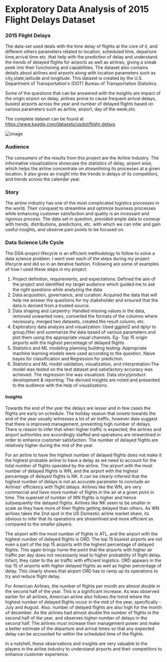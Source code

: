 # Exploratory Data Analysis of 2015 Flight Delays Dataset

### 2015 Flight Delays

The data-set used deals with the time delay of flights at the core of it, and different others parameters related to location, scheduled time, departure time,arrival time etc. that help with the prediction of delay and understand the trends of delayed flights for airports as well as airlines, giving a sneak peek into their functioning and capabilities. The dataset also contains details about airlines and airports along with location parameters such as city,state,latitude and longitude. This dataset is created by the U.S. Department of Transportation's (DOT) Bureau of Transportation Statistics.

Some of the questions that can be answered with the insights are impact of the origin airport on delay, airlines prone to cause frequent arrival delays, busiest airports across the year and number of delayed flights based on various parameters such as airline, airport, day of the week,etc.

The complete dataset can be found at https://www.kaggle.com/datasets/usdot/flight-delays

![image](https://github.com/DeshpandeKrutika/AirportTrafficAnalysis/assets/133702243/b11e2483-dad3-4109-bb69-103d21304be5)


### Audience

The consumers of the results from this project are the Airline Industry. The informative visualizations showcase the statistics of delay, airport wise, which helps the airline concentrate on streamlining its processes at a given location. It also gives an insight into the trends in delays of its competitors, and trends across the calendar year.

### Story

The airline industry has one of the most complicated logistics processes in the world. Their conquest to streamline and optimize business processes while enhancing customer satisfaction and quality is an incessant and rigorous process. The data set in question, provided ample data to comeup with trends, distributions, predictions, etc. with which we can infer and gain useful insights, and observe pain points to be focused on.

### Data Science Life Cycle

The DSA-project lifecycle is an efficient methodology to follow to solve a data science problem. I went over each of the steps during my project lifecycle and did so in an iterative fashion. Following are some of examples of how I used these steps in my project.

1) Project definition, requirements, and expectations: Defined the aim of the project and identified my target audience which guided me to ask the right questions while analyzing the data
2) Data acquisition, governance, and curation: Acquired the data that will help me answer the questions for my stakeholder and ensured that the data is derived from a trusted source.
3) Data shaping and carpentry: Handled missing values in the data, removed unwanted rows, converted the formats of the columns where necessary, merged two datasets, created the result column, etc.
4) Exploratory data analysis and visualization: Used ggplot2 and dplyr to group,filter and summarize the data based of various parameters and plot them using the appropriate visual channels. Eg- Top 15 origin airports with the highest percentage of delayed flights
5) Statistics and ML modeling planning building testing: Appropriate machine learning models were used according to the question. Naive bayes for classification and Regression for prediction.
6) Statistics and ML model validation, visualization, and interpretation:The model was tested on the test dataset and satisfactory accuracy was achieved. The regression line was visualized.
Data story/product development & reporting: The derived insights are noted and presented to the audience with the help of visualizations.

#### Insights

Towards the end of the year the delays are lesser and in few cases the flights are early on schedule. The holiday season that onsets towards the end of the year usually witnesses a lot of air traffic, however data suggest that there is improved management, preventing high number of delays. There is reason to infer that when higher traffic is expected, the airlines and airport authorities are accordingly staffed and operations are streamlined in order to enhance customer satisfaction. The number of delayed flights are relatively higher during the mid of the year.

For an airline to have the highest number of delayed flights does not make it the highest probable airline to have a delay as we need to account for the total number of flights operated by the airline. The airport with the most number of delayed flights is WN, and the airport with the highest percentage of delayed flights is NK. It can be clearly inferred that the highest number of delays is not an accurate parameter to conclude an Airlines' efficiency with flight delays. Airlines like the WN, are very commercial and have more number of flights in the air at a given point in time. The superset of number of WN flights is higher and hence subsequently the delayed flights. Airlines like NK seem to be smaller in scale as they have more of their flights getting delayed than others. As WN airlines takes the 2nd spot in the US Domestic airline market share, its obvious to infer that its operations are streamlined and more efficient as compared to the smaller players.

The airport with the most number of flights is ATL, and the airport with the highest number of delayed flights is ORD. The top 15 busiest airports are not even a part of the top 15 airports with the highest percentage of delayed flights. This again brings home the point that the airports with higher air traffic per day does not necessarily lead to higher probability of flight delay. Infact, they cater to the air traffic with efficient logistics. ORD appears in the top 15 of airports with higher delayed flights as well as higher percentage of delay. This clearly shows that airport ORD has to ramp up its operations to try and reduce flight delay.

For American Airlines, the number of flights per month are almost double in the second half of the year. This is a significant increase. As was observed earlier for all airlines, American airline also follows the trend where the highest number of delayed flights occur in the mid of the year, specifically -July and August. Also, number of delayed flights are also high for the month of december. As the airlines had almost double the number of flights in the second half of the year, and observes higher number of delays in the second half. The airlines must increase their management power and make a better estimate of the departure and arrival times so that any expected delay can be accounted for within the scheduled time of the flights.

In a nutshell, these observations and insights are very valuable to the players in the airline industry to understand airports and their competitors to enhance customer experience.





